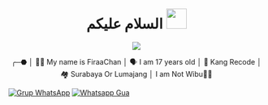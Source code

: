 <h1 align="center">السلام عليكم <img src="https://user-images.githubusercontent.com/1303154/88677602-1635ba80-d120-11ea-84d8-d263ba5fc3c0.gif" width="40px" alt=""><br></h1>
<p align="center">

<img src="https://telegra.ph/file/d762fe53abea6fa66a29d.jpg" />
</p>

<p align="center">
╭─⬣
│ 👩‍🦰 My name is FiraaChan
│ 🗣️ I am 17 years old 
│ 🚀 Kang Recode
│ 🏘️ Surabaya Or Lumajang 
│ I am Not Wibu🗿📌

[![Grup WhatsApp](https://img.shields.io/badge/WhatsApp%20Group%201-25D366?style=for-the-badge&logo=whatsapp&logoColor=white)](https://chat.whatsapp.com/EAMAuySd2Da3cUCYAvfVMQ)
[![Whatsapp Gua](https://img.shields.io/badge/WhatsApp%20GUA-25D366?style=for-the-badge&logo=whatsapp&logoColor=white)](https://wa.me/6283830815715/)
